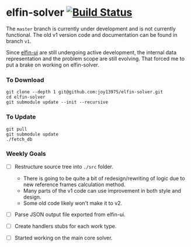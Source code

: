 # elfin-solver [![Build Status](https://travis-ci.com/joy13975/elfin-solver.svg?branch=master)](https://travis-ci.com/joy13975/elfin-solver)

The `master` branch is currently under development and is not currently functional. The old v1 version code and documentation can be found in branch `v1`.

Since [elfin-ui](https://github.com/joy13975/elfin-ui) are still undergoing active development, the internal data representation and the problem scope are still evolving. That forced me to put a brake on 
working on elfin-solver.

### To Download
```
git clone --depth 1 git@github.com:joy13975/elfin-solver.git
cd elfin-solver
git submodule update --init --recursive
```

### To Update
```
git pull
git submodule update
./fetch_db
```

### Weekly Goals

- [ ] Restructure source tree into ```./src``` folder. 
    - There is going to be quite a bit of redesign/rewriting of logic due to new reference frames calculation method.
    - Many parts of the v1 code can use improvement in both style and design.
    - Some old code likely won't make it to v2.

- [ ] Parse JSON output file exported from elfin-ui.

- [ ] Create handlers stubs for each work type.

- [ ] Started working on the main core solver.
​